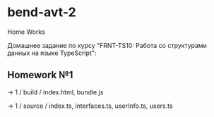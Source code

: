 # bend-avt-2

Home Works

Домашнее задание по курсу "FRNT-TS10: Работа со структурами данных на языке TypeScript":
 
 Homework №1
 -----------

-> 1 / build / index.html, bundle.js

-> 1 / source / index.ts, interfaces.ts, userInfo.ts, users.ts
